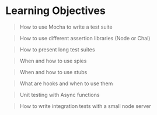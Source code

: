 # Learning Objectives

> How to use Mocha to write a test suite

> How to use different assertion libraries (Node or Chai)

> How to present long test suites

> When and how to use spies

> When and how to use stubs

> What are hooks and when to use them

> Unit testing with Async functions

> How to write integration tests with a small node server
